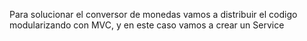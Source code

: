 Para solucionar el conversor de monedas vamos a distribuir el codigo modularizando con MVC, y en este caso vamos a crear un Service
